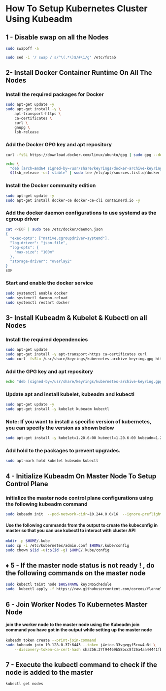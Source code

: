 # How To Setup Kubernetes Cluster Using Kubeadm

## 1 - Disable swap on all the Nodes</h3>

```bash
sudo swapoff -a

sudo sed -i '/ swap / s/^\(.*\)$/#\1/g' /etc/fstab
```

## 2- Install Docker Container Runtime On All The Nodes

### Install the required packages for Docker 
``` bash
sudo apt-get update -y
sudo apt-get install -y \
    apt-transport-https \
    ca-certificates \
    curl \
    gnupg \
    lsb-release
```
### Add the Docker GPG key and apt repository

``` bash
curl -fsSL https://download.docker.com/linux/ubuntu/gpg | sudo gpg --dearmor -o /usr/share/keyrings/docker-archive-keyring.gpg

echo \
  "deb [arch=amd64 signed-by=/usr/share/keyrings/docker-archive-keyring.gpg] https://download.docker.com/linux/ubuntu \
  $(lsb_release -cs) stable" | sudo tee /etc/apt/sources.list.d/docker.list > /dev/null
```
### Install the Docker community edition

``` bash
sudo apt-get update -y
sudo apt-get install docker-ce docker-ce-cli containerd.io -y
```
### Add the docker daemon configurations to use systemd as the cgroup driver
``` bash
cat <<EOF | sudo tee /etc/docker/daemon.json
{
  "exec-opts": ["native.cgroupdriver=systemd"],
  "log-driver": "json-file",
  "log-opts": {
    "max-size": "100m"
  },
  "storage-driver": "overlay2"
}
EOF
```
### Start and enable the docker service
```bash
sudo systemctl enable docker
sudo systemctl daemon-reload
sudo systemctl restart docker
```

## 3- Install Kubeadm & Kubelet & Kubectl on all Nodes

### Install the required dependencies
```bash
sudo apt-get update
sudo apt-get install -y apt-transport-https ca-certificates curl
sudo curl -fsSLo /usr/share/keyrings/kubernetes-archive-keyring.gpg https://packages.cloud.google.com/apt/doc/apt-key.gpg
```
### Add the GPG key and apt repository
```bash
echo "deb [signed-by=/usr/share/keyrings/kubernetes-archive-keyring.gpg] https://apt.kubernetes.io/ kubernetes-xenial main" | sudo tee /etc/apt/sources.list.d/kubernetes.list
```
### Update apt and install kubelet, kubeadm and kubectl
```bash
sudo apt-get update -y
sudo apt-get install -y kubelet kubeadm kubectl
```
### Note: If you want to install a specific version of kubernetes, you can specify the version as shown below
```bash
sudo apt-get install -y kubelet=1.20.6-00 kubectl=1.20.6-00 kubeadm=1.20.6-00
```
### Add hold to the packages to prevent upgrades.
```bash
sudo apt-mark hold kubelet kubeadm kubectl
```
## 4 - Initialize Kubeadm On Master Node To Setup Control Plane

### initialize the master node control plane configurations using the following kubeadm command
```bash
sudo kubeadm init  --pod-network-cidr=10.244.0.0/16  --ignore-preflight-errors Swap
```
#### Use the following commands from the output to create the kubeconfig in master so that you can use kubectl to interact with cluster API
```bash
mkdir -p $HOME/.kube
sudo cp -i /etc/kubernetes/admin.conf $HOME/.kube/config
sudo chown $(id -u):$(id -g) $HOME/.kube/config
```
## &#9830; 5 - If the master node status is not ready ! , do the following commands on the master node 
```bash
sudo kubectl taint node $HOSTNAME key:NoSchedule
sudo  kubectl apply -f https://raw.githubusercontent.com/coreos/flannel/master/Documentation/kube-flannel.yml
```
## 6 - Join Worker Nodes To Kubernetes Master Node
#### join the worker node to the master node using the Kubeadm join command you have got in the output while setting up the master node
```bash
kubeadm token create --print-join-command
sudo kubeadm join 10.128.0.37:6443 --token j4eice.33vgvgyf5cxw4u8i \
    --discovery-token-ca-cert-hash sha256:37f94469b58bcc8f26a4aa44441fb17196a585b37288f85e22475b00c36f1c61
```
## 7 - Execute the kubectl command to check if the node is added to the master
```bash
kubectl get nodes
```



